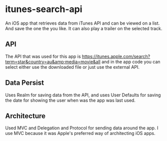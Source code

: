 # itunes-search-api
An iOS app that retrieves data from iTunes API and can be viewed on a list. And save the one the you like. It can also play a trailer on the
selected track.

## API ##
The API that was used for this app is  https://itunes.apple.com/search?term=star&country=au&amp;media=movie&all
and in the app code you can select either use the downloaded file or just use the external API.

## Data Persist ##
Uses Realm for saving data from the API, and uses User Defaults for saving the date for showing the user when was the app was last used.

## Architecture ##
Used MVC and Delegation and Protocol for sending data around the app. I use MVC because it was Apple's preferred way of architecting iOS apps.
